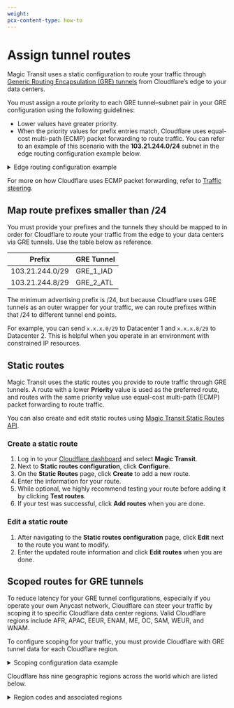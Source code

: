 ```yaml
---
weight:
pcx-content-type: how-to
---
```


# Assign tunnel routes

Magic Transit uses a static configuration to route your traffic through [Generic Routing Encapsulation (GRE) tunnels](/about/tunnels-and-encapsulation) from Cloudflare’s edge to your data centers.

You must assign a route priority to each GRE tunnel–subnet pair in your GRE configuration using the following guidelines:

- Lower values have greater priority.
- When the priority values for prefix entries match, Cloudflare uses equal-cost multi-path (ECMP) packet forwarding to route traffic. You can refer to an example of this scenario with the **103.21.244.0/24** subnet in the edge routing configuration example below.

<details>
  <summary>Edge routing configuration example</summary>
  <div>
    <table>
      <thead>
        <tr>
          <th>
            <strong>GRE tunnel</strong>
          </th>
          <th>
            <strong>Subnet</strong>
          </th>
          <th>
            <strong>Priority</strong>
          </th>
        </tr>
      </thead>
      <tbody>
        <tr>
          <td>GRE_1_IAD</td>
          <td>
            <strong>103.21.244.0/24</strong>
          </td>
          <td>100</td>
        </tr>
        <tr>
          <td>GRE_2_IAD</td>
          <td>
            <strong>103.21.244.0/24</strong>
          </td>
          <td>100</td>
        </tr>
        <tr>
          <td>GRE_3_ATL</td>
          <td>
            <strong>103.21.244.0/24</strong>
          </td>
          <td>100</td>
        </tr>
        <tr>
          <td>GRE_4_ATL</td>
          <td>
            <strong>103.21.244.0/24</strong>
          </td>
          <td>100</td>
        </tr>
        <tr>
          <td>GRE_1_IAD</td>
          <td>103.21.245.0/24</td>
          <td>200</td>
        </tr>
        <tr>
          <td>GRE_2_IAD</td>
          <td>103.21.245.0/24</td>
          <td>200</td>
        </tr>
        <tr>
          <td>GRE_3_ATL</td>
          <td>103.21.245.0/24</td>
          <td>100</td>
        </tr>
        <tr>
          <td>GRE_4_ATL</td>
          <td>103.21.245.0/24</td>
          <td>100</td>
        </tr>
      </tbody>
    </table>
  </div>
</details>

For more on how Cloudflare uses ECMP packet forwarding, refer to [Traffic steering](/about/traffic-steering).

## Map route prefixes smaller than /24

You must provide your prefixes and the tunnels they should be mapped to in order for Cloudflare to route your traffic from the edge to your data centers via GRE tunnels. Use the table below as reference.

| Prefix          | GRE Tunnel |
| --------------- | ---------- |
| 103.21.244.0/29 | GRE_1_IAD  |
| 103.21.244.8/29 | GRE_2_ATL  |

The minimum advertising prefix is /24, but because Cloudflare uses GRE tunnels as an outer wrapper for your traffic, we can route prefixes within that /24 to different tunnel end points.

For example, you can send `x.x.x.0/29` to Datacenter 1 and `x.x.x.8/29` to Datacenter 2. This is helpful when you operate in an environment with constrained IP resources.

## Static routes

Magic Transit uses the static routes you provide to route traffic through GRE tunnels. A route with a lower **Priority** value is used as the preferred route, and routes with the same priority value use equal-cost multi-path (ECMP) packet forwarding to route traffic.

You can also create and edit static routes using [Magic Transit Static Routes API](https://api.cloudflare.com/#magic-transit-static-routes-properties).

### Create a static route

1. Log in to your [Cloudflare dashboard](https://dash.cloudflare.com/login) and select **Magic Transit**.
1. Next to **Static routes configuration**, click **Configure**.
1. On the **Static Routes** page, click **Create** to add a new route.
1. Enter the information for your route.
1. While optional, we highly recommend testing your route before adding it by clicking **Test routes**.
1. If your test was successful, click **Add routes** when you are done.

### Edit a static route

1. After navigating to the **Static routes configuration** page, click **Edit** next to the route you want to modify.
1. Enter the updated route information and click **Edit routes** when you are done.

## Scoped routes for GRE tunnels

To reduce latency for your GRE tunnel configurations, especially if you operate your own Anycast network, Cloudflare can steer your traffic by scoping it to specific Cloudflare data center regions. Valid Cloudflare regions include AFR, APAC, EEUR, ENAM, ME, OC, SAM, WEUR, and WNAM.

To configure scoping for your traffic, you must provide Cloudflare with GRE tunnel data for each Cloudflare region.

<details>
  <summary>Scoping configuration data example</summary>
  <div>
    <table>
      <thead>
        <tr>
          <th>GRE tunnel</th>
          <th>Region code</th>
        </tr>
      </thead>
      <tbody>
        <tr>
          <td>GRE_1_IAD</td>
          <td>AFR</td>
        </tr>
        <tr>
          <td>GRE_2_IAD</td>
          <td>EEUR</td>
        </tr>
        <tr>
          <td>GRE_3_ATL</td>
          <td>ENAM</td>
        </tr>
        <tr>
          <td>GRE_4_ATL</td>
          <td>ME</td>
        </tr>
      </tbody>
    </table>
  </div>
</details>

Cloudflare has nine geographic regions across the world which are listed below.

<details>
  <summary>Region codes and associated regions</summary>
  <div>
    <table>
      <thead>
        <tr>
          <th>Region code</th>
          <th>Region</th>
        </tr>
      </thead>
      <tbody>
        <tr>
          <td>AFR</td>
          <td>Africa</td>
        </tr>
        <tr>
          <td>APAC</td>
          <td>Asia Pacific</td>
        </tr>
        <tr>
          <td>EEUR</td>
          <td>Eastern Europe</td>
        </tr>
        <tr>
          <td>ENAM</td>
          <td>Eastern North America</td>
        </tr>
        <tr>
          <td>ME</td>
          <td>Middle East</td>
        </tr>
        <tr>
          <td>OC</td>
          <td>Oceania</td>
        </tr>
        <tr>
          <td>SAM</td>
          <td>South America</td>
        </tr>
        <tr>
          <td>WEUR</td>
          <td>Western Europe</td>
        </tr>
        <tr>
          <td>WNAM</td>
          <td>Western North America</td>
        </tr>
      </tbody>
    </table>
  </div>
</details>
